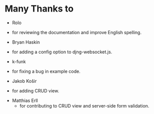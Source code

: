 Many Thanks to
==============
* Rolo
 - for reviewing the documentation and improve English spelling.
* Bryan Haskin
 - for adding a config option to djng-websocket.js.
* k-funk
 - for fixing a bug in example code.
* Jakob Košir
 - for adding CRUD view.
* Matthias Erll
  - for contributing to CRUD view and server-side form validation.
